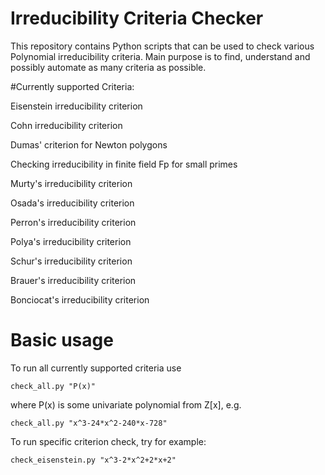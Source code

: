 # Irreducibility Criteria Checker
This repository contains Python scripts that can be used to check various Polynomial irreducibility criteria. Main purpose is to find, understand and possibly automate as many criteria as possible.

#Currently supported Criteria:

Eisenstein irreducibility criterion

Cohn irreducibility criterion

Dumas' criterion for Newton polygons

Checking irreducibility in finite field Fp for small primes

Murty's irreducibility criterion

Osada's irreducibility criterion

Perron's irreducibility criterion

Polya's irreducibility criterion

Schur's irreducibility criterion

Brauer's irreducibility criterion

Bonciocat's irreducibility criterion

# Basic usage

To run all currently supported criteria use


`
check_all.py "P(x)"
`

where P(x) is some univariate polynomial from Z[x], e.g.
 
 `
check_all.py "x^3-24*x^2-240*x-728"
`

To run specific criterion check, try for example:

 `
check_eisenstein.py "x^3-2*x^2+2*x+2"
`

